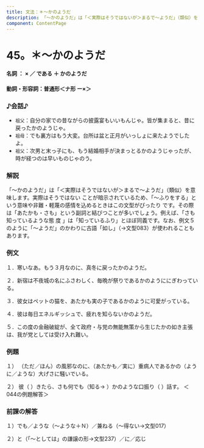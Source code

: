 ```yaml
---
title: 文法：＊～かのようだ
description: 「～かのようだ」は「＜実際はそうではないが＞まるで～ようだ」（類似）を意味します。実際はそうではない ことが暗示されているため、「～ふりをする」という意味や非難・軽蔑の感情を込めるときはこの文型がぴったり です。その際は「あたかも・さも」という副詞と結びつことが多いでしょう。例えば、「さも知っているような態 度 」は「知っているふり」とほぼ同義です。なお、例文５のように「～ようだ」のかわりに古語「如し」（→文型083）が使われることもあります。
component: ContentPage
---
```



# 45。＊～かのようだ
#### 名詞 ： × ／ である ＋ かのようだ
#### 動詞・形容詞：普通形＜ナ形 ー×＞    
### ♪会話♪
- `祖父`：自分の家での昔ながらの披露宴もいいもんじゃ。皆が集まると、昔に戻ったかのようじゃ。
- `祖母`：でも裏方はもう大変。台所は盆と正月がいっしょに来たようでしたよ。
- `祖父`：次男と末っ子にも、もう結婚相手が決まっとるかのようじゃったが、時が経つのは早いものじゃのう。
### 解説
「～かのようだ」は「＜実際はそうではないが＞まるで～ようだ」（類似）を意味します。実際はそうではない ことが暗示されているため、「～ふりをする」という意味や非難・軽蔑の感情を込めるときはこの文型がぴったり です。その際は「あたかも・さも」という副詞と結びつことが多いでしょう。例えば、「さも知っているような態 度 」は「知っているふり」とほぼ同義です。なお、例文５のように「～ようだ」のかわりに古語「如し」（→文型083）が使われることもあります。
### 例文
１．寒いなあ。もう３月なのに、真冬に戻ったかのようだ。

２．新宿は不夜城の名にふさわしく、毎晩が祭りであるかのようににぎわっている。

３．彼女はペットの猫を、あたかも実の子であるかのように可愛がっている。

４．彼は毎日エネルギッシュで、疲れを知らないかのようだ。

５．この度の金融破綻が、全て政府・与党の無能無策から生じたかの如き主張は、我が党としては受け入れ難い。
### 例題
１） （ただ／ほん）の風邪なのに、（あたかも／実に）重病人であるかの（ように／ような）大げさに騒いでいる。

２） 彼（ ）きたら、さも何でも（知る→ ）かのような口振り（ ）話す。 ＜044の例題解答＞
### 前課の解答
１）でも／ような（～ような＋Ｎ）／兼ねる（～得ない→文型017）

２）と（「～としては」の謙譲の形→文型237）／に／応じ
